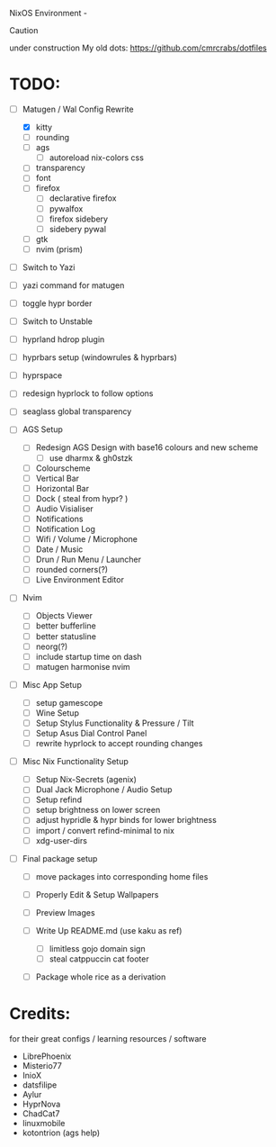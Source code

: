NixOS Environment - <name pending>

> [!Caution]
>
> under construction
> My old dots: https://github.com/cmrcrabs/dotfiles

# TODO: 
- [ ] Matugen / Wal Config Rewrite
    - [X] kitty
    - [ ] rounding
    - [ ] ags
        - [ ] autoreload nix-colors css
    - [ ] transparency
    - [ ] font
    - [ ] firefox   
        - [ ] declarative firefox
        - [ ] pywalfox
        - [ ] firefox sidebery
        - [ ] sidebery pywal
    - [ ] gtk
    - [ ] nvim (prism)

- [ ] Switch to Yazi
- [ ] yazi command for matugen 
- [ ] toggle hypr border
- [ ] Switch to Unstable
- [ ] hyprland hdrop plugin
- [ ] hyprbars setup (windowrules & hyprbars)
- [ ] hyprspace
- [ ] redesign hyprlock to follow options
- [ ] seaglass global transparency

- [ ] AGS Setup
    - [ ] Redesign AGS Design with base16 colours and new scheme
        - [ ] use dharmx & gh0stzk
    - [ ] Colourscheme
    - [ ] Vertical Bar
    - [ ] Horizontal Bar
    - [ ] Dock ( steal from hypr? )
    - [ ] Audio Visialiser
    - [ ] Notifications
    - [ ] Notification Log
    - [ ] Wifi / Volume / Microphone
    - [ ] Date / Music
    - [ ] Drun / Run Menu / Launcher
    - [ ] rounded corners(?)
    - [ ] Live Environment Editor

- [ ] Nvim
    - [ ] Objects Viewer
    - [ ] better bufferline
    - [ ] better statusline
    - [ ] neorg(?)
    - [ ] include startup time on dash
    - [ ] matugen harmonise nvim

- [ ] Misc App Setup
    - [ ] setup gamescope
    - [ ] Wine Setup
    - [ ] Setup Stylus Functionality & Pressure / Tilt
    - [ ] Setup Asus Dial Control Panel 
    - [ ] rewrite hyprlock to accept rounding changes

- [ ] Misc Nix Functionality Setup
    - [ ] Setup Nix-Secrets (agenix)
    - [ ] Dual Jack Microphone / Audio Setup
    - [ ] Setup refind 
    - [ ] setup brightness on lower screen
    - [ ] adjust hypridle & hypr binds for lower brightness
    - [ ] import / convert refind-minimal to nix
    - [ ] xdg-user-dirs

- [ ] Final package setup
    - [ ] move packages into corresponding home files
    - [ ] Properly Edit & Setup Wallpapers
    - [ ] Preview Images
    - [ ] Write Up README.md (use kaku as ref)
        - [ ] limitless gojo domain sign
        - [ ] steal catppuccin cat footer
    - [ ] Package whole rice as a derivation


# Credits:
for their great configs / learning resources / software

- LibrePhoenix
- Misterio77
- InioX
- datsfilipe
- Aylur
- HyprNova
- ChadCat7
- linuxmobile
- kotontrion (ags help)
